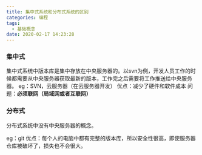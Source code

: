 ```yaml
---
title: 集中式系统和分布式系统的区别
categories: 编程
tags:
  - 基础概念
date: 2020-02-17 14:23:28
---
```


### 集中式
集中式系统中版本库是集中存放在中央服务器的。以svn为例，开发人员工作的时候都需要从中央服务器获取最新的版本，工作完之后需要将工作推送给中央服务器。
eg：SVN，云服务器（在云服务器开发）
优点：减少了硬件和软件成本
问题：**必须联网（局域网或者互联网）**

### 分布式
分布式系统中没有中央服务器的概念。

eg：git
优点：每个人的电脑中都有完整的版本库，所以安全性很高，即使服务器仓库被破坏了，损失也不会很大。

